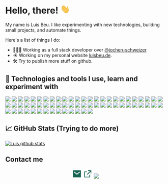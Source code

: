 # Hello, there! <img src="https://raw.githubusercontent.com/beuluis/beuluis/develop/img/wave.gif" width="30px">

My name is Luis Beu. I like experimenting with new technologies, building small projects, and automate things.

Here's a list of things I do:

- 👩🏻‍💻 Working as a full stack developer over [@jochen-schweizer](https://www.jochen-schweizer.de/).
- ☀️ Working on my personal website [luisbeu.de](https://luisbeu.de/).
- 🛠 Try to publish more stuff on github.

## 🔧 Technologies and tools I use, learn and experiment with
![](https://img.shields.io/static/v1?message=debian&style=for-the-badge&logo=debian&logoColor=white&color=45B39D&labelColor=5c5c5c&&label=%20)
![](https://img.shields.io/static/v1?message=apache&style=for-the-badge&logo=apache&logoColor=white&color=45B39D&labelColor=5c5c5c&&label=%20)
![](https://img.shields.io/static/v1?message=gitlab&style=for-the-badge&logo=gitlab&logoColor=white&color=45B39D&labelColor=5c5c5c&&label=%20)
![](https://img.shields.io/static/v1?message=groovy&style=for-the-badge&logo=groovy&logoColor=white&color=45B39D&labelColor=5c5c5c&&label=%20)
![](https://img.shields.io/static/v1?message=jquery&style=for-the-badge&logo=jquery&logoColor=white&color=45B39D&labelColor=5c5c5c&&label=%20)
![](https://img.shields.io/static/v1?message=docker&style=for-the-badge&logo=docker&logoColor=white&color=45B39D&labelColor=5c5c5c&&label=%20)
![](https://img.shields.io/static/v1?message=esLint&style=for-the-badge&logo=eslint&logoColor=white&color=45B39D&labelColor=5c5c5c&&label=%20)
![](https://img.shields.io/static/v1?message=github&style=for-the-badge&logo=github&logoColor=white&color=45B39D&labelColor=5c5c5c&&label=%20)
![](https://img.shields.io/static/v1?message=pi-hole&style=for-the-badge&logo=pi-hole&logoColor=white&color=45B39D&labelColor=5c5c5c&&label=%20)
![](https://img.shields.io/static/v1?message=jenkins&style=for-the-badge&logo=jenkins&logoColor=white&color=45B39D&labelColor=5c5c5c&&label=%20)
![](https://img.shields.io/static/v1?message=postman&style=for-the-badge&logo=postman&logoColor=white&color=45B39D&labelColor=5c5c5c&&label=%20)
![](https://img.shields.io/static/v1?message=swagger&style=for-the-badge&logo=swagger&logoColor=white&color=45B39D&labelColor=5c5c5c&&label=%20)
![](https://img.shields.io/static/v1?message=nodemon&style=for-the-badge&logo=nodemon&logoColor=white&color=45B39D&labelColor=5c5c5c&&label=%20)
![](https://img.shields.io/static/v1?message=node.js&style=for-the-badge&logo=node.js&logoColor=white&color=45B39D&labelColor=5c5c5c&&label=%20)
![](https://img.shields.io/static/v1?message=mongodb&style=for-the-badge&logo=mongodb&logoColor=white&color=45B39D&labelColor=5c5c5c&&label=%20)
![](https://img.shields.io/static/v1?message=mariadb&style=for-the-badge&logo=mariadb&logoColor=white&color=45B39D&labelColor=5c5c5c&&label=%20)
![](https://img.shields.io/static/v1?message=webpack&style=for-the-badge&logo=webpack&logoColor=white&color=45B39D&labelColor=5c5c5c&&label=%20)
![](https://img.shields.io/static/v1?message=hipchat&style=for-the-badge&logo=hipchat&logoColor=white&color=45B39D&labelColor=5c5c5c&&label=%20)
![](https://img.shields.io/static/v1?message=codepen&style=for-the-badge&logo=codepen&logoColor=white&color=45B39D&labelColor=5c5c5c&&label=%20)
![](https://img.shields.io/static/v1?message=node-red&style=for-the-badge&logo=node-red&logoColor=white&color=45B39D&labelColor=5c5c5c&&label=%20)
![](https://img.shields.io/static/v1?message=jsdelivr&style=for-the-badge&logo=jsdelivr&logoColor=white&color=45B39D&labelColor=5c5c5c&&label=%20)
![](https://img.shields.io/static/v1?message=pastebin&style=for-the-badge&logo=pastebin&logoColor=white&color=45B39D&labelColor=5c5c5c&&label=%20)
![](https://img.shields.io/static/v1?message=jsfiddle&style=for-the-badge&logo=jsfiddle&logoColor=white&color=45B39D&labelColor=5c5c5c&&label=%20)
![](https://img.shields.io/static/v1?message=markdown&style=for-the-badge&logo=markdown&logoColor=white&color=45B39D&labelColor=5c5c5c&&label=%20)
![](https://img.shields.io/static/v1?message=filezilla&style=for-the-badge&logo=filezilla&logoColor=white&color=45B39D&labelColor=5c5c5c&&label=%20)
![](https://img.shields.io/static/v1?message=bitbucket&style=for-the-badge&logo=bitbucket&logoColor=white&color=45B39D&labelColor=5c5c5c&&label=%20)
![](https://img.shields.io/static/v1?message=bootstrap&style=for-the-badge&logo=bootstrap&logoColor=white&color=45B39D&labelColor=5c5c5c&&label=%20)
![](https://img.shields.io/static/v1?message=javascript&style=for-the-badge&logo=javascript&logoColor=white&color=45B39D&labelColor=5c5c5c&&label=%20)
![](https://img.shields.io/static/v1?message=typescript&style=for-the-badge&logo=typescript&logoColor=white&color=45B39D&labelColor=5c5c5c&&label=%20)
![](https://img.shields.io/static/v1?message=postgresql&style=for-the-badge&logo=postgresql&logoColor=white&color=45B39D&labelColor=5c5c5c&&label=%20)
![](https://img.shields.io/static/v1?message=confluence&style=for-the-badge&logo=confluence&logoColor=white&color=45B39D&labelColor=5c5c5c&&label=%20)
![](https://img.shields.io/static/v1?message=material-ui&style=for-the-badge&logo=material-ui&logoColor=white&color=45B39D&labelColor=5c5c5c&&label=%20)
![](https://img.shields.io/static/v1?message=eclipseide&style=for-the-badge&logo=eclipse-ide&logoColor=white&color=45B39D&labelColor=5c5c5c&&label=%20)
![](https://img.shields.io/static/v1?message=raspberrypi&style=for-the-badge&logo=raspberry-pi&logoColor=white&color=45B39D&labelColor=5c5c5c&&label=%20)
![](https://img.shields.io/static/v1?message=fontawesome&style=for-the-badge&logo=font-awesome&logoColor=white&color=45B39D&labelColor=5c5c5c&&label=%20)
![](https://img.shields.io/static/v1?message=letsencrypt&style=for-the-badge&logo=let’s-encrypt&logoColor=white&color=45B39D&labelColor=5c5c5c&&label=%20)
![](https://img.shields.io/static/v1?message=jirasoftware&style=for-the-badge&logo=jira-software&logoColor=white&color=45B39D&labelColor=5c5c5c&&label=%20)
![](https://img.shields.io/static/v1?message=visualstudio&style=for-the-badge&logo=visual-studio&logoColor=white&color=45B39D&labelColor=5c5c5c&&label=%20)
![](https://img.shields.io/static/v1?message=stackoverflow&style=for-the-badge&logo=stackoverflow&logoColor=white&color=45B39D&labelColor=5c5c5c&&label=%20)
![](https://img.shields.io/static/v1?message=jsonwebtokens&style=for-the-badge&logo=json-web-tokens&logoColor=white&color=45B39D&labelColor=5c5c5c&&label=%20)
![](https://img.shields.io/static/v1?message=visualstudiocode&style=for-the-badge&logo=visual-studio-code&logoColor=white&color=45B39D&labelColor=5c5c5c&&label=%20)
![](https://img.shields.io/static/v1?message=jest&style=for-the-badge&logo=jest&logoColor=white&color=45B39D&labelColor=5c5c5c&&label=%20)
![](https://img.shields.io/static/v1?message=java&style=for-the-badge&logo=java&logoColor=white&color=45B39D&labelColor=5c5c5c&&label=%20)
![](https://img.shields.io/static/v1?message=css3&style=for-the-badge&logo=css3&logoColor=white&color=45B39D&labelColor=5c5c5c&&label=%20)
![](https://img.shields.io/static/v1?message=zoom&style=for-the-badge&logo=zoom&logoColor=white&color=45B39D&labelColor=5c5c5c&&label=%20)
![](https://img.shields.io/static/v1?message=jira&style=for-the-badge&logo=jira&logoColor=white&color=45B39D&labelColor=5c5c5c&&label=%20)
![](https://img.shields.io/static/v1?message=perl&style=for-the-badge&logo=perl&logoColor=white&color=45B39D&labelColor=5c5c5c&&label=%20)
![](https://img.shields.io/static/v1?message=atom&style=for-the-badge&logo=atom&logoColor=white&color=45B39D&labelColor=5c5c5c&&label=%20)
![](https://img.shields.io/static/v1?message=json&style=for-the-badge&logo=json&logoColor=white&color=45B39D&labelColor=5c5c5c&&label=%20)
![](https://img.shields.io/static/v1?message=deno&style=for-the-badge&logo=deno&logoColor=white&color=45B39D&labelColor=5c5c5c&&label=%20)
![](https://img.shields.io/static/v1?message=slack&style=for-the-badge&logo=slack&logoColor=white&color=45B39D&labelColor=5c5c5c&&label=%20)
![](https://img.shields.io/static/v1?message=html5&style=for-the-badge&logo=html5&logoColor=white&color=45B39D&labelColor=5c5c5c&&label=%20)
![](https://img.shields.io/static/v1?message=figma&style=for-the-badge&logo=figma&logoColor=white&color=45B39D&labelColor=5c5c5c&&label=%20)
![](https://img.shields.io/static/v1?message=xampp&style=for-the-badge&logo=xampp&logoColor=white&color=45B39D&labelColor=5c5c5c&&label=%20)
![](https://img.shields.io/static/v1?message=babel&style=for-the-badge&logo=babel&logoColor=white&color=45B39D&labelColor=5c5c5c&&label=%20)
![](https://img.shields.io/static/v1?message=nginx&style=for-the-badge&logo=nginx&logoColor=white&color=45B39D&labelColor=5c5c5c&&label=%20)
![](https://img.shields.io/static/v1?message=react&style=for-the-badge&logo=react&logoColor=white&color=45B39D&labelColor=5c5c5c&&label=%20)
![](https://img.shields.io/static/v1?message=mysql&style=for-the-badge&logo=mysql&logoColor=white&color=45B39D&labelColor=5c5c5c&&label=%20)
![](https://img.shields.io/static/v1?message=vim&style=for-the-badge&logo=vim&logoColor=white&color=45B39D&labelColor=5c5c5c&&label=%20)
![](https://img.shields.io/static/v1?message=php&style=for-the-badge&logo=php&logoColor=white&color=45B39D&labelColor=5c5c5c&&label=%20)
![](https://img.shields.io/static/v1?message=sass&style=for-the-badge&logo=sass&logoColor=white&color=45B39D&labelColor=5c5c5c&&label=%20)
![](https://img.shields.io/static/v1?message=tor&style=for-the-badge&logo=tor&logoColor=white&color=45B39D&labelColor=5c5c5c&&label=%20)
![](https://img.shields.io/static/v1?message=npm&style=for-the-badge&logo=npm&logoColor=white&color=45B39D&labelColor=5c5c5c&&label=%20)
![](https://img.shields.io/static/v1?message=git&style=for-the-badge&logo=git&logoColor=white&color=45B39D&labelColor=5c5c5c&&label=%20)

## &#x1f4c8; GitHub Stats (Trying to do more)
[![Luis github stats](https://github-readme-stats.vercel.app/api?username=beuluis&show_icons=true&include_all_commits=true?count_private=true)](https://github.com/anuraghazra/github-readme-stats)

## Contact me
<p align="center">
    <a href="mailto:me@luisbeu.de" alt="Contact me"><img width="30px" src="https://raw.githubusercontent.com/beuluis/beuluis/develop/img/mail-fill.svg"></a>
    <a href="https://luisbeu.de" alt="My site"><img width="30px" src="https://raw.githubusercontent.com/beuluis/beuluis/develop/img/external-link-line.svg"></a>
    <a href="https://www.linkedin.com/in/beuluis" alt="LinkedIn"><img width="30px" src="https://cdn.jsdelivr.net/npm/simple-icons@3.0.1/icons/linkedin.svg"></a>
</p>